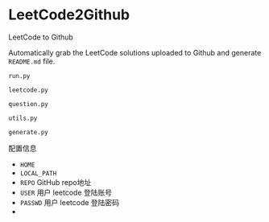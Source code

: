 # LeetCode2Github

LeetCode to Github

Automatically grab the LeetCode solutions uploaded to Github and generate `README.md` file.

`run.py`

`leetcode.py`

`question.py`

`utils.py`

`generate.py`



配置信息

- `HOME`   
- `LOCAL_PATH`
- `REPO`  GitHub repo地址
- `USER`   用户 leetcode 登陆账号
- `PASSWD`  用户 leetcode 登陆密码
- ​